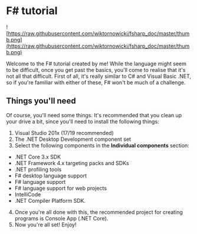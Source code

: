 # F# tutorial

![https://raw.githubusercontent.com/wiktornowicki/fsharp_doc/master/thumb.png](https://raw.githubusercontent.com/wiktornowicki/fsharp_doc/master/thumb.png)

Welcome to the F# tutorial created by me! While the language might seem to be difficult, once you get past the basics, you'll come to realise that it's not all that difficult. First of all, it's really similar to C# and Visual Basic .NET, so if you're familiar with either of these, F# won't be much of a challenge.

## Things you'll need
Of course, you'll need some things. It's recommended that you clean up your drive a bit, since you'll need to install the following things:

1. Visual Studio 201x (17/19 recommended)
2. The .NET Desktop Development component set
3. Select the following components in the **Individual components** section:
  * .NET Core 3.x SDK
  * .NET Framework 4.x targeting packs and SDKs
  * .NET profiling tools
  * F# desktop language support
  * F# language support
  * F# language support for web projects
  * IntelliCode
  * .NET Compiler Platform SDK.
 4. Once you're all done with this, the recommended project for creating programs is Console App (.NET Core).
 5. Now you're all set! Enjoy!
